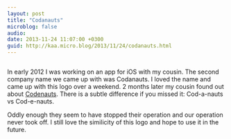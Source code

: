 ```yaml
---
layout: post
title: "Codanauts"
microblog: false
audio: 
date: 2013-11-24 11:07:00 +0300
guid: http://kaa.micro.blog/2013/11/24/codanauts.html
---
```

<p><img src="https://micro.kaa.bz/uploads/2018/fa57a253f5.jpg" alt="" /></p>

<p>In early 2012 I was working on an app for iOS with my cousin. The second company name we came up with was Codanauts. I loved the name and came up with this logo over a weekend. 2 months later my cousin found out about <a href="http://www.codenauts.com">Codenauts</a>. There is a subtle difference if you missed it: Cod-a-nauts vs Cod-e-nauts.</p>

<p>Oddly enough they seem to have stopped their operation and our operation never took off. I still love the similicity of this logo and hope to use it in the future.</p>
